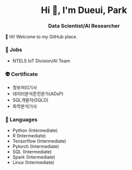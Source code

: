 <h1 align="center">Hi 👋, I'm Dueui, Park</h1>

<h3 align="center">Data Scientist/AI Researcher</h3>

👋 Hi! Welcome to my GitHub place.


### 👯 Jobs
- NTELS IoT Division/AI Team


### 👽 Certificate
- 정보처리기사
- 데이터분석준전문가(ADsP)
- SQL개발자(SQLD)
- 화학분석기사


### 🌱 Languages
 - Python (Intermediate)
 - R (Intermediate)
 - Tensorflow (Intermediate)
 - Pytorch (Intermediate)
 - SQL (Intermediate)
 - Spark (Intermediate)
 - Linux (Intermediate)

